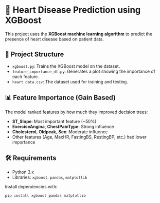 # 🧠 Heart Disease Prediction using XGBoost

This project uses the **XGBoost machine learning algorithm** to predict the presence of heart disease based on patient data.

## 📁 Project Structure

- `xgboost.py`: Trains the XGBoost model on the dataset.
- `feature_importance_df.py`: Generates a plot showing the importance of each feature.
- `heart data.csv`: The dataset used for training and testing.


## 📊 Feature Importance (Gain Based)

The model ranked features by how much they improved decision trees:

- **ST_Slope**: Most important feature (~50%)
- **ExerciseAngina**, **ChestPainType**: Strong influence
- **Cholesterol**, **Oldpeak**, **Sex**: Moderate influence
- Other features (Age, MaxHR, FastingBS, RestingBP, etc.) had lower importance

## 🛠️ Requirements

- Python 3.x  
- Libraries: `xgboost`, `pandas`, `matplotlib`

Install dependencies with:

```bash
pip install xgboost pandas matplotlib
